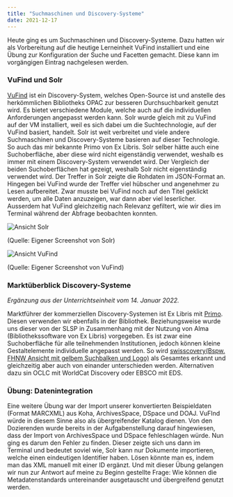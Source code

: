 ```yaml
---
title: "Suchmaschinen und Discovery-Systeme"
date: 2021-12-17
---
```

Heute ging es um Suchmaschinen und Discovery-Systeme. Dazu hatten wir als Vorbereitung auf die heutige Lerneinheit VuFind installiert und eine Übung zur Konfiguration der Suche und Facetten gemacht. Diese kann im vorgängigen Eintrag nachgelesen werden.  

### VuFind und Solr
[VuFind](https://vufind.org/vufind/) ist ein Discovery-System, welches Open-Source ist und anstelle des herkömmlichen Bibliotheks OPAC zur besseren Durchsuchbarkeit genutzt wird. Es bietet verschiedene Module, welche auch auf die individuellen Anforderungen angepasst werden kann. Solr wurde gleich mit zu VuFind auf der VM installiert, weil es sich dabei um die Suchtechnologie, auf der VuFind basiert, handelt. Solr ist weit verbreitet und viele andere Suchmaschinen und Discovery-Systeme basieren auf dieser Technologie. So auch das mir bekannte Primo von Ex Libris. Solr selber hätte auch eine Suchoberfläche, aber diese wird nicht eigenständig verwendet, weshalb es immer mit einem Discovery-System verwendet wird. Der Vergleich der beiden Suchoberflächen hat gezeigt, weshalb Solr nicht eigenständig verwendet wird. Der Treffer in Solr zeigte die Rohdaten im JSON-Format an. Hingegen bei VuFind wurde der Treffer viel hübscher und angenehmer zu Lesen aufbereitet. Zwar musste bei VuFind noch auf den Titel geklickt werden, um alle Daten anzuzeigen, war dann aber viel leserlicher. Ausserdem hat VuFind gleichzeitig nach Relevanz gefiltert, wie wir dies im Terminal während der Abfrage beobachten konnten.  

![Ansicht Solr](https://i.ibb.co/8xhhX22/Solr.png)  

(Quelle: Eigener Screenshot von Solr)  

![Ansicht VuFind](https://i.ibb.co/PDJwJy3/VuFind.png)  

(Quelle: Eigener Screenshot von VuFind)  

### Marktüberblick Discovery-Systeme
*Ergänzung aus der Unterrichtseinheit vom 14. Januar 2022.*  

Marktführer der kommerziellen Discovery-Systemen ist Ex Libris mit [Primo](https://exlibrisgroup.com/de/produkte/primo/inhalts-index/). Diesen verwenden wir ebenfalls in der Bibliothek. Beziehungsweise wurde uns dieser von der SLSP in Zusammenhang mit der Nutzung von Alma (Bibliothekssoftware von Ex Libris) vorgegeben. Es ist zwar eine Suchoberfläche für alle teilnehmenden Institutionen, jedoch können kleine Gestaltelemente individuelle angepasst werden. So wird [swisscovery(Bspw. FHNW Ansicht mit gelbem Suchbalken und Logo)]( https://fhnw.swisscovery.slsp.ch/discovery/search?vid=41SLSP_FNW:VU1) als Gesamtes erkannt und gleichzeitig aber auch von einander unterschieden werden. Alternativen dazu sin OCLC mit WorldCat Discovery oder EBSCO mit EDS.  

### Übung: Datenintegration
Eine weitere Übung war der Import unserer konvertierten Beispieldaten (Format MARCXML) aus Koha, ArchivesSpace, DSpace und DOAJ. VuFInd würde in diesem Sinne also als übergreifender Katalog dienen. Von den Dozierenden wurde bereits in der Aufgabenstellung darauf hingewiesen, dass der Import von ArchivesSpace und DSpace fehleschlagen würde. Nun ging es darum den Fehler zu finden. Dieser zeigte sich uns dann im Terminal und bedeutet soviel wie, Solr kann nur Dokumente importieren, welche einen eindeutigen Identifier haben. Lösen könnte man es, indem man das XML manuell mit einer ID ergänzt. 
Und mit dieser Übung gelangen wir nun zur Antwort auf meine zu Beginn gestellte Frage: Wie können die Metadatenstandards untereinander ausgetauscht und übergreifend genutzt werden. 
